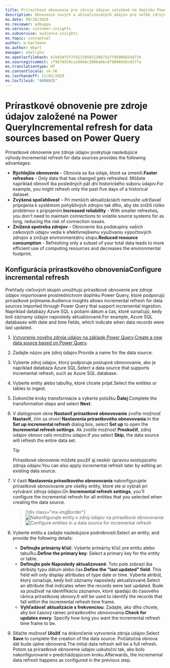 ```yaml
---
title: Prírastkové obnovenie pre zdroje údajov založené na doplnku Power Query
description: Obnovenie nových a aktualizovaných údajov pre veľké zdroje údajov na základe Power Query.
ms.date: 09/28/2020
ms.reviewer: adkuppa
ms.service: customer-insights
ms.subservice: audience-insights
ms.topic: conceptual
author: m-hartmann
ms.author: mhart
manager: shellyha
ms.openlocfilehash: b7e834f5f2fd1328563139675d7f850008348734
ms.sourcegitcommit: cf9b78559ca189d4c2086a66c879098d56c0377a
ms.translationtype: HT
ms.contentlocale: sk-SK
ms.lasthandoff: 11/03/2020
ms.locfileid: "4406925"
---
```

# <a name="incremental-refresh-for-data-sources-based-on-power-query"></a><span data-ttu-id="6151a-103">Prírastkové obnovenie pre zdroje údajov založené na Power Query</span><span class="sxs-lookup"><span data-stu-id="6151a-103">Incremental refresh for data sources based on Power Query</span></span>

<span data-ttu-id="6151a-104">Prírastkové obnovenie pre zdroje údajov poskytuje nasledujúce výhody:</span><span class="sxs-lookup"><span data-stu-id="6151a-104">Incremental refresh for data sources provides the following advantages:</span></span>

- <span data-ttu-id="6151a-105">**Rýchlejšie obnovenie** – Obnovia sa iba údaje, ktoré sa zmenili.</span><span class="sxs-lookup"><span data-stu-id="6151a-105">**Faster refreshes** - Only data that has changed gets refreshed.</span></span> <span data-ttu-id="6151a-106">Môžete napríklad obnoviť iba posledných päť dní historického súboru údajov.</span><span class="sxs-lookup"><span data-stu-id="6151a-106">For example, you might refresh only the past five days of a historical dataset.</span></span>
- <span data-ttu-id="6151a-107">**Zvýšená spoľahlivosť** – Pri menších aktualizáciách nemusíte udržiavať pripojenia k systémom pohyblivých zdrojov tak dlho, aby ste znížili riziko problémov s pripojením.</span><span class="sxs-lookup"><span data-stu-id="6151a-107">**Increased reliability** - With smaller refreshes, you don't need to maintain connections to volatile source systems for as long, reducing the risk of connection issues.</span></span>
- <span data-ttu-id="6151a-108">**Znížená spotreba zdrojov** – Obnovenie iba podskupiny vašich celkových údajov vedie k efektívnejšiemu využívaniu výpočtových zdrojov a znižuje environmentálnu stopu.</span><span class="sxs-lookup"><span data-stu-id="6151a-108">**Reduced resource consumption** - Refreshing only a subset of your total data leads to more efficient use of computing resources and decreases the environmental footprint.</span></span>

## <a name="configure-incremental-refresh"></a><span data-ttu-id="6151a-109">Konfigurácia prírastkového obnovenia</span><span class="sxs-lookup"><span data-stu-id="6151a-109">Configure incremental refresh</span></span>

<span data-ttu-id="6151a-110">Prehľady cieľových skupín umožňujú prírastkové obnovenie pre zdroje údajov importované prostredníctvom doplnku Power Query, ktoré podporujú prírastkové prijímanie.</span><span class="sxs-lookup"><span data-stu-id="6151a-110">Audience insights allows incremental refresh for data sources imported through Power Query that support incremental ingestion.</span></span> <span data-ttu-id="6151a-111">Napríklad databázy Azure SQL s poliami dátum a čas, ktoré označujú, kedy boli záznamy údajov naposledy aktualizované.</span><span class="sxs-lookup"><span data-stu-id="6151a-111">For example, Azure SQL databases with date and time fields, which indicate when data records were last updated.</span></span>

1. <span data-ttu-id="6151a-112">[Vytvorenie nového zdroja údajov na základe Power Query](connect-power-query.md).</span><span class="sxs-lookup"><span data-stu-id="6151a-112">[Create a new data source based on Power Query](connect-power-query.md).</span></span>

1. <span data-ttu-id="6151a-113">Zadajte názov pre zdroj údajov.</span><span class="sxs-lookup"><span data-stu-id="6151a-113">Provide a name for the data source.</span></span>

1. <span data-ttu-id="6151a-114">Vyberte zdroj údajov, ktorý podporuje postupné obnovovanie, ako je napríklad databáza Azure SQL.</span><span class="sxs-lookup"><span data-stu-id="6151a-114">Select a data source that supports incremental refresh, such as Azure SQL database.</span></span>

1. <span data-ttu-id="6151a-115">Vyberte entity alebo tabuľky, ktoré chcete prijať.</span><span class="sxs-lookup"><span data-stu-id="6151a-115">Select the entities or tables to ingest.</span></span>

1. <span data-ttu-id="6151a-116">Dokončite kroky transformácie a vyberte položku **Ďalej**.</span><span class="sxs-lookup"><span data-stu-id="6151a-116">Complete the transformation steps and select **Next**.</span></span>

1. <span data-ttu-id="6151a-117">V dialógovom okne **Nastaviť prírastkové obnovovanie** zvoľte možnosť **Nastaviť**, čím sa otvorí **Nastavenia prírastkového obnovovania**.</span><span class="sxs-lookup"><span data-stu-id="6151a-117">In the **Set up incremental refresh** dialog box, select **Set up** to open the **Incremental refresh settings**.</span></span> <span data-ttu-id="6151a-118">Ak zvolíte možnosť **Preskočiť**, zdroj údajov obnoví celú množinu údajov.</span><span class="sxs-lookup"><span data-stu-id="6151a-118">If you select **Skip**, the data source will refresh the entire data set.</span></span>
   > [!TIP]
   > <span data-ttu-id="6151a-119">Prírastkové obnovenie môžete použiť aj neskôr úpravou existujúceho zdroja údajov.</span><span class="sxs-lookup"><span data-stu-id="6151a-119">You can also apply incremental refresh later by editing an existing data source.</span></span>

1. <span data-ttu-id="6151a-120">V časti **Nastavenia prírastkového obnovovania** nakonfigurujete prírastkové obnovovanie pre všetky entity, ktoré ste si vybrali pri vytváraní zdroja údajov.</span><span class="sxs-lookup"><span data-stu-id="6151a-120">On **Incremental refresh settings**, you'll configure the incremental refresh for all entities that you selected when creating the data source.</span></span>

   > [!div class="mx-imgBorder"]
   > <span data-ttu-id="6151a-121">![Nakonfigurujte entity v zdroj údajov na prírastkové obnovovanie](media/incremental-refresh-settings.png "Nakonfigurujte entity v zdroj údajov na prírastkové obnovovanie")</span><span class="sxs-lookup"><span data-stu-id="6151a-121">![Configure entities in a data source for incremental refresh](media/incremental-refresh-settings.png "Configure entities in a data source for incremental refresh")</span></span>

1. <span data-ttu-id="6151a-122">Vyberte entitu a zadajte nasledujúce podrobnosti:</span><span class="sxs-lookup"><span data-stu-id="6151a-122">Select an entity, and provide the following details:</span></span>

   - <span data-ttu-id="6151a-123">**Definujte primárny kľúč**: Vyberte primárny kľúč pre entitu alebo tabuľku.</span><span class="sxs-lookup"><span data-stu-id="6151a-123">**Define the primary key**: Select a primary key for the entity or table.</span></span>
   - <span data-ttu-id="6151a-124">**Definujte pole Naposledy aktualizované**: Toto pole zobrazí iba atribúty typu dátum alebo čas.</span><span class="sxs-lookup"><span data-stu-id="6151a-124">**Define the "last updated" field**: This field will only display attributes of type date or time.</span></span> <span data-ttu-id="6151a-125">Vyberte atribút, ktorý označuje, kedy boli záznamy naposledy aktualizované.</span><span class="sxs-lookup"><span data-stu-id="6151a-125">Select an attribute that indicates when the records were last updated.</span></span> <span data-ttu-id="6151a-126">Bude sa používať na identifikáciu záznamov, ktoré spadajú do časového rámca prírastkovej obnovy.</span><span class="sxs-lookup"><span data-stu-id="6151a-126">It will be used to identify the records that fall within the incremental refresh time frame.</span></span>
   - <span data-ttu-id="6151a-127">**Vyhľadávať aktualizácie s frekvenciou**: Zadajte, ako dlho chcete, aby bol časový rámec prírastkového obnovovania.</span><span class="sxs-lookup"><span data-stu-id="6151a-127">**Check for updates every**: Specify how long you want the incremental refresh time frame to be.</span></span>

1. <span data-ttu-id="6151a-128">Stlačte možnosť **Uložiť** na dokončenie vytvorenia zdroja údajov.</span><span class="sxs-lookup"><span data-stu-id="6151a-128">Select **Save** to complete the creation of the data source.</span></span> <span data-ttu-id="6151a-129">Počiatočná obnova dát bude úplne obnovená.</span><span class="sxs-lookup"><span data-stu-id="6151a-129">The initial data refresh will be a full refresh.</span></span> <span data-ttu-id="6151a-130">Potom sa prírastkové obnovenie údajov uskutoční tak, ako bolo nakonfigurované v predchádzajúcom kroku.</span><span class="sxs-lookup"><span data-stu-id="6151a-130">Afterwards, the incremental data refresh happens as configured in the previous step.</span></span>
